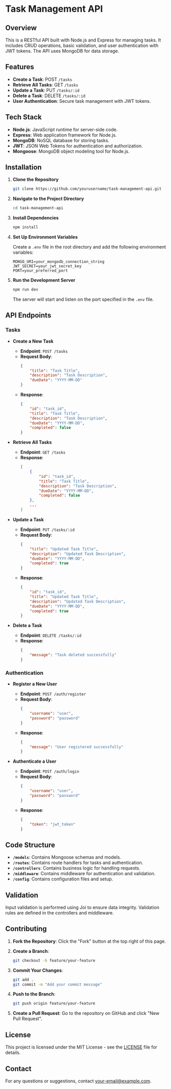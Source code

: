 # Task Management API

## Overview

This is a RESTful API built with Node.js and Express for managing tasks. It includes CRUD operations, basic validation, and user authentication with JWT tokens. The API uses MongoDB for data storage.

## Features

- **Create a Task**: POST `/tasks`
- **Retrieve All Tasks**: GET `/tasks`
- **Update a Task**: PUT `/tasks/:id`
- **Delete a Task**: DELETE `/tasks/:id`
- **User Authentication**: Secure task management with JWT tokens.

## Tech Stack

- **Node.js**: JavaScript runtime for server-side code.
- **Express**: Web application framework for Node.js.
- **MongoDB**: NoSQL database for storing tasks.
- **JWT**: JSON Web Tokens for authentication and authorization.
- **Mongoose**: MongoDB object modeling tool for Node.js.

## Installation

1. **Clone the Repository**

    ```bash
    git clone https://github.com/yourusername/task-management-api.git
    ```

2. **Navigate to the Project Directory**

    ```bash
    cd task-management-api
    ```

3. **Install Dependencies**

    ```bash
    npm install
    ```

4. **Set Up Environment Variables**

    Create a `.env` file in the root directory and add the following environment variables:

    ```plaintext
    MONGO_URI=your_mongodb_connection_string
    JWT_SECRET=your_jwt_secret_key
    PORT=your_preferred_port
    ```

5. **Run the Development Server**

    ```bash
    npm run dev
    ```

    The server will start and listen on the port specified in the `.env` file.

## API Endpoints

### Tasks

- **Create a New Task**

    - **Endpoint**: `POST /tasks`
    - **Request Body**:
        ```json
        {
            "title": "Task Title",
            "description": "Task Description",
            "dueDate": "YYYY-MM-DD"
        }
        ```
    - **Response**: 
        ```json
        {
            "id": "task_id",
            "title": "Task Title",
            "description": "Task Description",
            "dueDate": "YYYY-MM-DD",
            "completed": false
        }
        ```

- **Retrieve All Tasks**

    - **Endpoint**: `GET /tasks`
    - **Response**:
        ```json
        [
            {
                "id": "task_id",
                "title": "Task Title",
                "description": "Task Description",
                "dueDate": "YYYY-MM-DD",
                "completed": false
            },
            ...
        ]
        ```

- **Update a Task**

    - **Endpoint**: `PUT /tasks/:id`
    - **Request Body**:
        ```json
        {
            "title": "Updated Task Title",
            "description": "Updated Task Description",
            "dueDate": "YYYY-MM-DD",
            "completed": true
        }
        ```
    - **Response**:
        ```json
        {
            "id": "task_id",
            "title": "Updated Task Title",
            "description": "Updated Task Description",
            "dueDate": "YYYY-MM-DD",
            "completed": true
        }
        ```

- **Delete a Task**

    - **Endpoint**: `DELETE /tasks/:id`
    - **Response**:
        ```json
        {
            "message": "Task deleted successfully"
        }
        ```

### Authentication

- **Register a New User**

    - **Endpoint**: `POST /auth/register`
    - **Request Body**:
        ```json
        {
            "username": "user",
            "password": "password"
        }
        ```
    - **Response**:
        ```json
        {
            "message": "User registered successfully"
        }
        ```

- **Authenticate a User**

    - **Endpoint**: `POST /auth/login`
    - **Request Body**:
        ```json
        {
            "username": "user",
            "password": "password"
        }
        ```
    - **Response**:
        ```json
        {
            "token": "jwt_token"
        }
        ```

## Code Structure

- **`/models`**: Contains Mongoose schemas and models.
- **`/routes`**: Contains route handlers for tasks and authentication.
- **`/controllers`**: Contains business logic for handling requests.
- **`/middleware`**: Contains middleware for authentication and validation.
- **`/config`**: Contains configuration files and setup.

## Validation

Input validation is performed using Joi to ensure data integrity. Validation rules are defined in the controllers and middleware.

## Contributing

1. **Fork the Repository**: Click the "Fork" button at the top right of this page.
2. **Create a Branch**: 

    ```bash
    git checkout -b feature/your-feature
    ```

3. **Commit Your Changes**:

    ```bash
    git add .
    git commit -m "Add your commit message"
    ```

4. **Push to the Branch**:

    ```bash
    git push origin feature/your-feature
    ```

5. **Create a Pull Request**: Go to the repository on GitHub and click "New Pull Request".

## License

This project is licensed under the MIT License - see the [LICENSE](LICENSE) file for details.

## Contact

For any questions or suggestions, contact [your-email@example.com](mailto:your-email@example.com).
